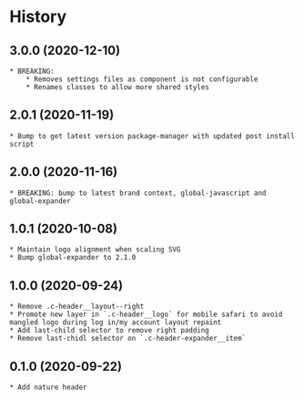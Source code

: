 # History

## 3.0.0 (2020-12-10)
    * BREAKING: 
        * Removes settings files as component is not configurable
        * Renames classes to allow more shared styles 

## 2.0.1 (2020-11-19)
    * Bump to get latest version package-manager with updated post install script

## 2.0.0 (2020-11-16)
    * BREAKING: bump to latest brand context, global-javascript and global-expander

## 1.0.1 (2020-10-08)
    * Maintain logo alignment when scaling SVG
    * Bump global-expander to 2.1.0

## 1.0.0 (2020-09-24)
    * Remove .c-header__layout--right
    * Promote new layer in `.c-header__logo` for mobile safari to avoid mangled logo during log in/my account layout repaint
    * Add last-child selector to remove right padding
    * Remove last-chidl selector on `.c-header-expander__item`

## 0.1.0 (2020-09-22)
	* Add nature header
